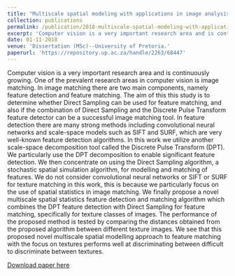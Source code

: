 ```yaml
---
title: "Multiscale spatial modeling with applications in image analysis"
collection: publications
permalink: /publication/2018-multiscale-spatial-modeling-with-applications-in-image-analysis
excerpt: 'Computer vision is a very important research area and is continuously growing. One of the prevalent research areas in computer vision is image matching. In image matching there are two main components, namely feature detection and feature matching. The aim of this this study is to determine whether Direct Sampling can be used for feature matching, and also if the combination of Direct Sampling and the Discrete Pulse Transform feature detector can be a successful image matching tool. In feature detection there are many strong methods including convolutional neural networks and scale-space models such as SIFT and SURF, which are very well-known feature detection algorithms. In this work we utilize another scale-space decomposition tool called the Discrete Pulse Transform (DPT). We particularly use the DPT decomposition to enable significant feature detection. We then concentrate on using the Direct Sampling algorithm, a stochastic spatial simulation algorithm, for modelling and matching of features. We do not consider convolutional neural networks or SIFT or SURF for texture matching in this work, this is because we particularly focus on the use of spatial statistics in image matching. We finally propose a novel multiscale spatial statistics feature detection and matching algorithm which combines the DPT feature detection with Direct Sampling for feature matching, specifically for texture classes of images. The performance of the proposed method is tested by comparing the distances obtained from the proposed algorithm between different texture images. We see that this proposed novel multiscale spatial modelling approach to feature matching with the focus on textures performs well at discriminating between difficult to discriminate between textures.'
date: 01-11-2018
venue: 'Dissertation (MSc)--University of Pretoria.'
paperurl: 'https://repository.up.ac.za/handle/2263/68447'
---
```

Computer vision is a very important research area and is continuously growing. One of the prevalent research areas in computer vision is image matching. In image matching there are two main components, namely feature detection and feature matching. The aim of this this study is to determine whether Direct Sampling can be used for feature matching, and also if the combination of Direct Sampling and the Discrete Pulse Transform feature detector can be a successful image matching tool. In feature detection there are many strong methods including convolutional neural networks and scale-space models such as SIFT and SURF, which are very well-known feature detection algorithms. In this work we utilize another scale-space decomposition tool called the Discrete Pulse Transform (DPT). We particularly use the DPT decomposition to enable significant feature detection. We then concentrate on using the Direct Sampling algorithm, a stochastic spatial simulation algorithm, for modelling and matching of features. We do not consider convolutional neural networks or SIFT or SURF for texture matching in this work, this is because we particularly focus on the use of spatial statistics in image matching. We finally propose a novel multiscale spatial statistics feature detection and matching algorithm which combines the DPT feature detection with Direct Sampling for feature matching, specifically for texture classes of images. The performance of the proposed method is tested by comparing the distances obtained from the proposed algorithm between different texture images. We see that this proposed novel multiscale spatial modelling approach to feature matching with the focus on textures performs well at discriminating between difficult to discriminate between textures.

[Download paper here](https://repository.up.ac.za/handle/2263/68447)
